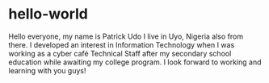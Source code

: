 # hello-world

Hello everyone, my name is Patrick Udo
I live in Uyo, Nigeria also from there. I developed an interest in Information Technology when 
I was working as a cyber café Technical Staff after my secondary school education while awaiting my college program.
I look forward to working and learning with you guys!
